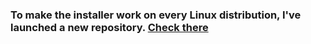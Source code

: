 ### To make the installer work on every Linux distribution, I've launched a new repository. [Check there](https://github.com/barteqcz/fm-dx-webserver-linux-installer)
